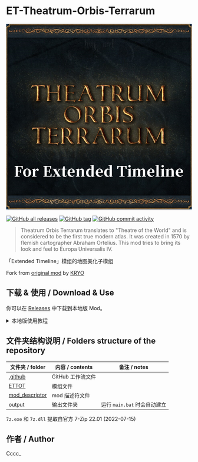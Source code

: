 # ET-Theatrum-Orbis-Terrarum

![thumbnail](thumbnail.png)

[![GitHub all releases](https://img.shields.io/github/downloads/Cccc-owo/ET-Theatrum-Orbis-Terrarum/total?label=GitHub%20downloads&style=flat-square)](https://github.com/Cccc-owo/ET-Theatrum-Orbis-Terrarum/releases)
[![GitHub tag](https://img.shields.io/github/v/release/Cccc-owo/ET-Theatrum-Orbis-Terrarum?sort=semver&style=flat-square)](https://github.com/Cccc-owo/ET-Theatrum-Orbis-Terrarum/tags)
[![GitHub commit activity](https://img.shields.io/github/commit-activity/m/Cccc-owo/ET-Theatrum-Orbis-Terrarum?style=flat-square)](https://github.com/Cccc-owo/ET-Theatrum-Orbis-Terrarum/graphs/commit-activity)

> Theatrum Orbis Terrarum translates to "Theatre of the World" and is considered to be the first true modern atlas. It was created in 1570 by flemish cartographer Abraham Ortelius. This mod tries to bring its look and feel to Europa Universalis IV.

「Extended Timeline」模组的地图美化子模组

Fork from [original mod](https://steamcommunity.com/sharedfiles/filedetails/?id=570256235) by [KRYO](https://steamcommunity.com/id/KRY0777)

## 下载 & 使用 / Download & Use

你可以在 [Releases](https://github.com/Cccc-owo/ET-Theatrum-Orbis-Terrarum/releases) 中下载到本地版 Mod。

<details><summary>本地版使用教程</summary>

下载 [Releases](https://github.com/Cccc-owo/ET-Theatrum-Orbis-Terrarum/releases/latest) 中的 ```mod.zip```，原样解压 ```mod.zip``` 至 ```文档 > Paradox Interactive > Europa Universalis IV > mod``` 目录下。打开启动器 ```dowser.exe```（正版玩家直接启动游戏相当于打开启动器），在**边栏**的**播放集**一页中，点击右上角的**添加更多 MOD**，将本模组加入播放集。接着确保本模组启用的情况下，启用需要的其他模组，并将本模组置于 ET 之下，返回主页开始游戏即可。

等待更新...

</details>

## 文件夹结构说明 / Folders structure of the repository

|文件夹 / folder|内容 / contents|备注 / notes|
|--------------|---------------|-----------|
|[.github](.github)|GitHub 工作流文件||
|[ETTOT](ETTOT)|模组文件||
|[mod_descriptor](mod_descriptor)|mod 描述符文件||
|output|输出文件夹|运行 ```main.bat``` 时会自动建立|

```7z.exe``` 和 ```7z.dll``` 提取自官方 7-Zip 22.01 (2022-07-15)

## 作者 / Author

Cccc_
